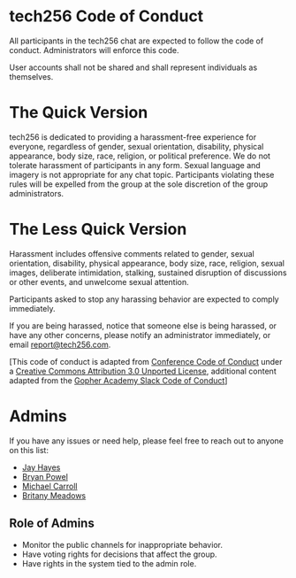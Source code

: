# tech256 Code of Conduct

All participants in the tech256 chat are expected to follow the code of
conduct. Administrators will enforce this code.

User accounts shall not be shared and shall represent individuals as
themselves.

# The Quick Version

tech256 is dedicated to providing a harassment-free experience for everyone,
regardless of gender, sexual orientation, disability, physical appearance, body
size, race, religion, or political preference. We do not tolerate harassment of participants in any
form. Sexual language and imagery is not appropriate for any chat topic.
Participants violating these rules will be expelled from the group at the sole
discretion of the group administrators.

# The Less Quick Version

Harassment includes offensive comments related to gender, sexual orientation,
disability, physical appearance, body size, race, religion, sexual images,
deliberate intimidation, stalking, sustained disruption of discussions or other
events, and unwelcome sexual attention.

Participants asked to stop any harassing behavior are expected to comply
immediately.

If you are being harassed, notice that someone else is being harassed, or have
any other concerns, please notify an administrator immediately, or email
<report@tech256.com>.

[This code of conduct is adapted from [Conference Code of Conduct](http://confcodeofconduct.com) under a [Creative Commons Attribution 3.0 Unported License](http://creativecommons.org/licenses/by/3.0/deed.en_US), additional content adapted from the [Gopher Academy Slack Code of Conduct](https://docs.google.com/document/d/1YO_xIZPhD1OsquKdCuAq-fFECs8b37wfhVRfnx3DjzM/edit)]

# Admins

If you have any issues or need help, please feel free to reach out to anyone on this list:

* [Jay Hayes](https://twitter.com/iamvery)
* [Bryan Powel](https://twitter.com/bryanp)
* [Michael Carroll](https://twitter.com/carromj)
* [Britany Meadows](https://twitter.com/letbritcode)

## Role of Admins

* Monitor the public channels for inappropriate behavior.
* Have voting rights for decisions that affect the group.
* Have rights in the system tied to the admin role.
